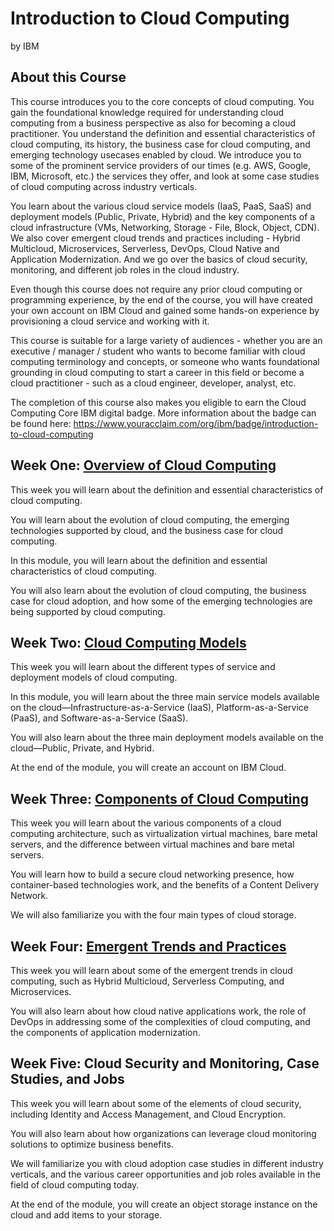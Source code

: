 # Introduction to Cloud Computing
by IBM

## About this Course
This course introduces you to the core concepts of cloud computing. You gain the foundational knowledge required for understanding cloud computing from a business perspective as also for becoming a cloud practitioner. You understand the definition and essential characteristics of cloud computing, its history, the business case for cloud computing, and emerging technology usecases enabled by cloud. We introduce you to some of the prominent service providers of our times (e.g. AWS, Google, IBM, Microsoft, etc.) the services they offer, and look at some case studies of cloud computing across industry verticals. 

You learn about the various cloud service models (IaaS, PaaS, SaaS) and deployment models (Public, Private, Hybrid) and the key components of a cloud infrastructure (VMs, Networking, Storage - File, Block, Object, CDN). We also cover emergent cloud trends and practices including - Hybrid Multicloud, Microservices, Serverless, DevOps, Cloud Native and Application Modernization. And we go over the basics of cloud security, monitoring, and different job roles in the cloud industry. 

Even though this course does not require any prior cloud computing or programming experience, by the end of the course, you will have created your own account on IBM Cloud and gained some hands-on experience by provisioning a cloud service and working with it.

This course is suitable for a large variety of audiences - whether you are an executive / manager / student who wants to become familiar with cloud computing terminology and concepts, or someone who wants foundational  grounding in cloud computing to start a career in this field or become a cloud practitioner - such as a cloud engineer, developer, analyst, etc.

The completion of this course also makes you eligible to earn the Cloud Computing Core IBM digital badge.  More information about the badge can be found here: https://www.youracclaim.com/org/ibm/badge/introduction-to-cloud-computing

## Week One: [Overview of Cloud Computing](./Week_One)
This week you will learn about the definition and essential characteristics of cloud computing. 

You will learn about the evolution of cloud computing, the emerging technologies supported by cloud, and the business case for cloud computing.

In this module, you will learn about the definition and essential characteristics of cloud computing. 

You will also learn about the evolution of cloud computing, the business case for cloud adoption, and how some of the emerging technologies are being supported by cloud computing.

## Week Two: [Cloud Computing Models](./Week_Two)
This week you will learn about the different types of service and deployment models of cloud computing. 

In this module, you will learn about the three main service models available on the cloud—Infrastructure-as-a-Service (IaaS), Platform-as-a-Service (PaaS), and Software-as-a-Service (SaaS). 

You will also learn about the three main deployment models available on the cloud—Public, Private, and Hybrid. 

At the end of the module, you will create an account on IBM Cloud.

## Week Three: [Components of Cloud Computing](./Week_Three)
This week you will learn about the various components of a cloud computing architecture, such as virtualization virtual machines, bare metal servers, and the difference between virtual machines and bare metal servers. 

You will learn how to build a secure cloud networking presence, how container-based technologies work, and the benefits of a Content Delivery Network. 

We will also familiarize you with the four main types of cloud storage.

## Week Four: [Emergent Trends and Practices](./Week_Four)
This week you will learn about some of the emergent trends in cloud computing, such as Hybrid Multicloud, Serverless Computing, and Microservices. 

You will also learn about how cloud native applications work, the role of DevOps in addressing some of the complexities of cloud computing, and the components of application modernization.

## Week Five: Cloud Security and Monitoring, Case Studies, and Jobs
This week you will learn about some of the elements of cloud security, including Identity and Access Management, and Cloud Encryption. 

You will also learn about how organizations can leverage cloud monitoring solutions to optimize business benefits. 

We will familiarize you with cloud adoption case studies in different industry verticals, and the various career opportunities and job roles available in the field of cloud computing today. 

At the end of the module, you will create an object storage instance on the cloud and add items to your storage.
